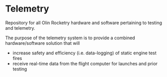 # Telemetry

Repository for all Olin Rocketry hardware and software pertaining to testing and telemetry.

The purpose of the telemetry system is to provide a combined hardware/software solution that will
- increase safety and efficiency (i.e. data-logging) of static engine test fires
- receive real-time data from the flight computer for launches and prior testing


